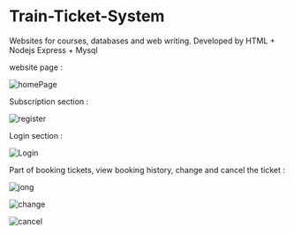# Train-Ticket-System
Websites for courses, databases and web writing.
Developed by HTML + Nodejs Express + Mysql

website page :


![homePage](https://user-images.githubusercontent.com/124706164/224482007-07dea5e7-2282-4125-b75e-2904abeb3d79.gif)


Subscription section :

![register](https://user-images.githubusercontent.com/124706164/224482057-b70a5ebf-9a68-437f-a627-996777c3e4f5.gif)


Login section :

![Login](https://user-images.githubusercontent.com/124706164/224482072-c8ff961f-d604-4e2d-a97e-8e6d84ff9814.gif)


Part of booking tickets, view booking history, change and cancel the ticket : 


![jong](https://user-images.githubusercontent.com/124706164/224482630-68580af2-541e-4a5d-a719-762a646f286b.gif)


![change](https://user-images.githubusercontent.com/124706164/224482641-e86bf0f5-840a-418c-ae31-b03d3ffa327a.gif)


![cancel](https://user-images.githubusercontent.com/124706164/224482651-5fb49fa7-f481-4c52-afe2-7534a21990db.gif)
